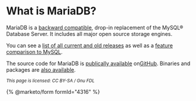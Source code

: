 # What is MariaDB?

MariaDB is a [backward compatible](https://app.gitbook.com/s/aEnK0ZXmUbJzqQrTjFyb/comparison/mariadb-vs-mysql-compatibility), drop-in replacement of the MySQL® Database Server. It includes all major open source storage engines.

You can see a [list of all current and old releases](https://github.com/mariadb-corporation/docs-server/blob/test/en/new-and-old-releases/README.md) as well as a [feature comparison to MySQL](https://app.gitbook.com/s/aEnK0ZXmUbJzqQrTjFyb/comparison/mariadb-vs-mysql-features).

The source code for MariaDB is [publically available](https://github.com/mariadb-corporation/docs-server/blob/test/clients-and-utilities/server-client-software/download/getting-the-mariadb-source-code.md) on[GitHub](https://github.com/MariaDB/server). Binaries and packages are [also available](https://mariadb.org/download).

<sub>_This page is licensed: CC BY-SA / Gnu FDL_</sub>

{% @marketo/form formId="4316" %}
